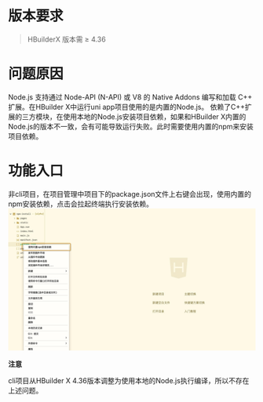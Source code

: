 # 版本要求
> HBuilderX 版本需 ≥ 4.36

# 问题原因

Node.js 支持通过 Node-API (N-API) 或 V8 的 Native Addons 编写和加载 C++ 扩展。在HBuilder X中运行uni app项目使用的是内置的Node.js。
依赖了C++扩展的三方模块，在使用本地的Node.js安装项目依赖，如果和HBuilder X内置的Node.js的版本不一致，会有可能导致运行失败。此时需要使用内置的npm来安装项目依赖。

# 功能入口

非cli项目，在项目管理中项目下的package.json文件上右键会出现，使用内置的npm安装依赖，点击会拉起终端执行安装依赖。
![](installDependencies_files/1.jpg)

**注意**

cli项目从HBuilder X 4.36版本调整为使用本地的Node.js执行编译，所以不存在上述问题。
